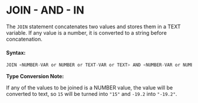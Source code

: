 # JOIN - AND - IN

The `JOIN` statement concatenates two values and stores them in a TEXT variable. If any value is a number, it is converted to a string before concatenation.

#### Syntax:

```c
JOIN <NUMBER-VAR or NUMBER or TEXT-VAR or TEXT> AND <NUMBER-VAR or NUMBER or TEXT-VAR or TEXT> IN <TEXT-VAR>
```

**Type Conversion Note:**

If any of the values to be joined is a NUMBER value, the value will be converted to text, so `15` will be turned into `"15"` and `-19.2` into `"-19.2"`.


